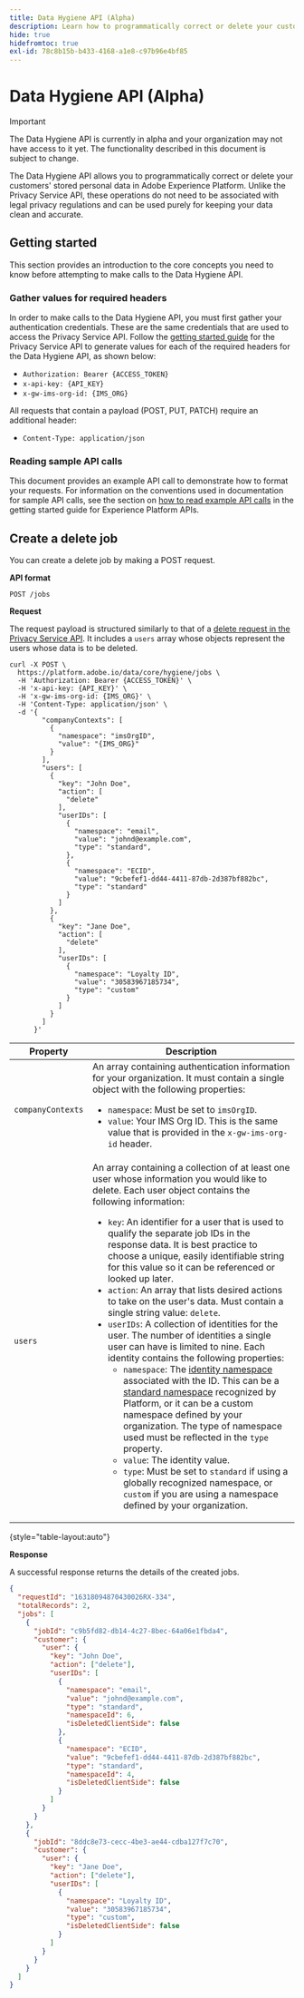 ```yaml
---
title: Data Hygiene API (Alpha)
description: Learn how to programmatically correct or delete your customers' stored personal data in Adobe Experience Platform.
hide: true
hidefromtoc: true
exl-id: 78c8b15b-b433-4168-a1e8-c97b96e4bf85
---
```

# Data Hygiene API (Alpha)

>[!IMPORTANT]
>
>The Data Hygiene API is currently in alpha and your organization may not have access to it yet. The functionality described in this document is subject to change.

The Data Hygiene API allows you to programmatically correct or delete your customers' stored personal data in Adobe Experience Platform. Unlike the Privacy Service API, these operations do not need to be associated with legal privacy regulations and can be used purely for keeping your data clean and accurate.

## Getting started

This section provides an introduction to the core concepts you need to know before attempting to make calls to the Data Hygiene API.

### Gather values for required headers

In order to make calls to the Data Hygiene API, you must first gather your authentication credentials. These are the same credentials that are used to access the Privacy Service API. Follow the [getting started guide](./api/getting-started.md) for the Privacy Service API to generate values for each of the required headers for the Data Hygiene API, as shown below:

* `Authorization: Bearer {ACCESS_TOKEN}`
* `x-api-key: {API_KEY}`
* `x-gw-ims-org-id: {IMS_ORG}`

All requests that contain a payload (POST, PUT, PATCH) require an additional header:

* `Content-Type: application/json`

### Reading sample API calls

This document provides an example API call to demonstrate how to format your requests. For information on the conventions used in documentation for sample API calls, see the section on [how to read example API calls](../landing/api-guide.md#sample-api) in the getting started guide for Experience Platform APIs.

## Create a delete job

You can create a delete job by making a POST request.

**API format**

```http
POST /jobs
```

**Request**

The request payload is structured similarly to that of a [delete request in the Privacy Service API](./api/privacy-jobs.md#access-delete). It includes a `users` array whose objects represent the users whose data is to be deleted.

```shell
curl -X POST \
  https://platform.adobe.io/data/core/hygiene/jobs \
  -H 'Authorization: Bearer {ACCESS_TOKEN}' \
  -H 'x-api-key: {API_KEY}' \
  -H 'x-gw-ims-org-id: {IMS_ORG}' \
  -H 'Content-Type: application/json' \
  -d '{
        "companyContexts": [
          {
            "namespace": "imsOrgID",
            "value": "{IMS_ORG}"
          }
        ],
        "users": [
          {
            "key": "John Doe",
            "action": [
              "delete"
            ],
            "userIDs": [
              {
                "namespace": "email",
                "value": "johnd@example.com",
                "type": "standard",
              },
              {
                "namespace": "ECID",
                "value": "9cbefef1-dd44-4411-87db-2d387bf882bc",
                "type": "standard"
              }
            ]
          },
          {
            "key": "Jane Doe",
            "action": [
              "delete"
            ],
            "userIDs": [
              {
                "namespace": "Loyalty ID",
                "value": "30583967185734",
                "type": "custom"
              }
            ]
          }
        ]
      }'
```

| Property | Description |
| --- | --- |
| `companyContexts` | An array containing authentication information for your organization. It must contain a single object with the following properties: <ul><li>`namespace`: Must be set to `imsOrgID`.</li><li>`value`: Your IMS Org ID. This is the same value that is provided in the `x-gw-ims-org-id` header.</li></ul> |
| `users` | An array containing a collection of at least one user whose information you would like to delete. Each user object contains the following information: <ul><li>`key`: An identifier for a user that is used to qualify the separate job IDs in the response data. It is best practice to choose a unique, easily identifiable string for this value so it can be referenced or looked up later.</li><li>`action`: An array that lists desired actions to take on the user's data. Must contain a single string value: `delete`.</li><li>`userIDs`: A collection of identities for the user. The number of identities a single user can have is limited to nine. Each identity contains the following properties: <ul><li>`namespace`: The [identity namespace](../identity-service/namespaces.md) associated with the ID. This can be a [standard namespace](./api/appendix.md#standard-namespaces) recognized by Platform, or it can be a custom namespace defined by your organization. The type of namespace used must be reflected in the `type` property.</li><li>`value`: The identity value.</li><li>`type`: Must be set to `standard` if using a globally recognized namespace, or `custom` if you are using a namespace defined by your organization.</li></ul></li></ul> |

{style="table-layout:auto"}

**Response**

A successful response returns the details of the created jobs.

```json
{
  "requestId": "16318094870430026RX-334",
  "totalRecords": 2,
  "jobs": [
    {
      "jobId": "c9b5fd82-db14-4c27-8bec-64a06e1fbda4",
      "customer": {
        "user": {
          "key": "John Doe",
          "action": ["delete"],
          "userIDs": [
            {
              "namespace": "email",
              "value": "johnd@example.com",
              "type": "standard",
              "namespaceId": 6,
              "isDeletedClientSide": false
            },
            {
              "namespace": "ECID",
              "value": "9cbefef1-dd44-4411-87db-2d387bf882bc",
              "type": "standard",
              "namespaceId": 4,
              "isDeletedClientSide": false
            }
          ]
        }
      }
    },
    {
      "jobId": "8ddc8e73-cecc-4be3-ae44-cdba127f7c70",
      "customer": {
        "user": {
          "key": "Jane Doe",
          "action": ["delete"],
          "userIDs": [
            {
              "namespace": "Loyalty ID",
              "value": "30583967185734",
              "type": "custom",
              "isDeletedClientSide": false
            }
          ]
        }
      }
    }
  ]
}
```
